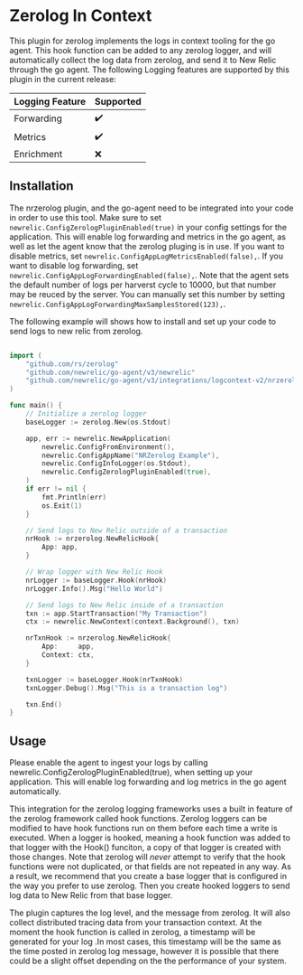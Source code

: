 # Zerolog In Context

This plugin for zerolog implements the logs in context tooling for the go agent. This hook
function can be added to any zerolog logger, and will automatically collect the log data
from zerolog, and send it to New Relic through the go agent. The following Logging features
are supported by this plugin in the current release:

| Logging Feature | Supported |
| ------- | --------- |
| Forwarding | :heavy_check_mark: |
| Metrics | :heavy_check_mark: |
| Enrichment | :x: |

## Installation

The nrzerolog plugin, and the go-agent need to be integrated into your code
in order to use this tool. Make sure to set `newrelic.ConfigZerologPluginEnabled(true)`
in your config settings for the application. This will enable log forwarding and metrics
in the go agent, as well as let the agent know that the zerolog pluging is in use.
If you want to disable metrics, set `newrelic.ConfigAppLogMetricsEnabled(false),`.
If you want to disable log forwarding, set `newrelic.ConfigAppLogForwardingEnabled(false),`.
Note that the agent sets the default number of logs per harverst cycle to 10000, but that
number may be reuced by the server. You can manually set this number by setting
`newrelic.ConfigAppLogForwardingMaxSamplesStored(123),`.

The following example will shows how to install and set up your code to send logs to new relic from zerolog.

```go

import (
    "github.com/rs/zerolog"
    "github.com/newrelic/go-agent/v3/newrelic"
    "github.com/newrelic/go-agent/v3/integrations/logcontext-v2/nrzerolog"
)

func main() {
    // Initialize a zerolog logger
	baseLogger := zerolog.New(os.Stdout)

	app, err := newrelic.NewApplication(
		newrelic.ConfigFromEnvironment(),
		newrelic.ConfigAppName("NRZerolog Example"),
		newrelic.ConfigInfoLogger(os.Stdout),
		newrelic.ConfigZerologPluginEnabled(true),
	)
	if err != nil {
		fmt.Println(err)
		os.Exit(1)
	}

	// Send logs to New Relic outside of a transaction
	nrHook := nrzerolog.NewRelicHook{
		App: app,
	}

	// Wrap logger with New Relic Hook
	nrLogger := baseLogger.Hook(nrHook)
	nrLogger.Info().Msg("Hello World")

	// Send logs to New Relic inside of a transaction
	txn := app.StartTransaction("My Transaction")
	ctx := newrelic.NewContext(context.Background(), txn)

	nrTxnHook := nrzerolog.NewRelicHook{
		App:     app,
		Context: ctx,
	}

	txnLogger := baseLogger.Hook(nrTxnHook)
	txnLogger.Debug().Msg("This is a transaction log")

	txn.End()
}
```

## Usage

Please enable the agent to ingest your logs by calling newrelic.ConfigZerologPluginEnabled(true),
when setting up your application. This will enable log forwarding and log metrics in the
go agent automatically.

This integration for the zerolog logging frameworks uses a built in feature
of the zerolog framework called hook functions. Zerolog loggers can be modified
to have hook functions run on them before each time a write is executed. When a
logger is hooked, meaning a hook function was added to that logger with the Hook() 
funciton, a copy of that logger is created with those changes. Note that zerolog
will *never* attempt to verify that the hook functions were not duplicated, or 
that fields are not repeated in any way. As a result, we recommend that you create
a base logger that is configured in the way you prefer to use zerolog. Then you
create hooked loggers to send log data to New Relic from that base logger.

The plugin captures the log level, and the message from zerolog. It will also collect
distributed tracing data from your transaction context. At the moment the hook function is
called in zerolog, a timestamp will be generated for your log .In most cases, this
timestamp will be the same as the time posted in zerolog log message, however it is possible that
there could be a slight offset depending on the the performance of your system.


